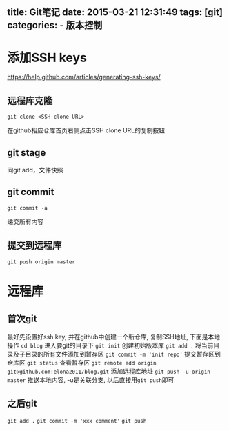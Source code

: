 title: Git笔记
date: 2015-03-21 12:31:49
tags: [git]
categories:
      - 版本控制
---

# 添加SSH keys
https://help.github.com/articles/generating-ssh-keys/

## 远程库克隆
```
git clone <SSH clone URL>
```
<SSH clone URL> 在github相应仓库首页右侧点击SSH clone URL的复制按钮

## git stage
同git add，文件快照

## git commit
```
git commit -a
```
递交所有内容

## 提交到远程库
```
git push origin master
```

# 远程库
## 首次git
最好先设置好ssh key, 并在github中创建一个新仓库, 复制SSH地址, 下面是本地操作
``cd blog`` 进入要git的目录下
``git init`` 创建初始版本库
``git add .`` 将当前目录及子目录的所有文件添加到暂存区
``git commit -m 'init repo'`` 提交暂存区到仓库区
``git status`` 查看暂存区
``git remote add origin git@github.com:elona2011/blog.git`` 添加远程库地址
``git push -u origin master`` 推送本地内容, -u是关联分支, 以后直接用``git push``即可

## 之后git
``git add .``
``git commit -m 'xxx comment'``
``git push``